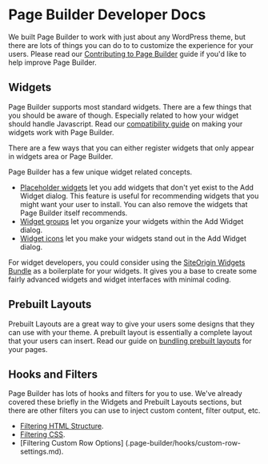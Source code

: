 # Page Builder Developer Docs

We built Page Builder to work with just about any WordPress theme, but there are lots of things you can do to to customize the experience for your users. Please read our [Contributing to Page Builder](./page-builder/contributing.md) guide if you'd like to help improve Page Builder.

## Widgets

Page Builder supports most standard widgets. There are a few things that you should be aware of though. Especially related to how your widget should handle Javascript. Read our [compatibility guide](./page-builder/widget-compatibility.md) on making your widgets work with Page Builder.

There are a few ways that you can either register widgets that only appear in widgets area or Page Builder.

Page Builder has a few unique widget related concepts.

* [Placeholder widgets](./page-builder/placeholder-widgets.md) let you add widgets that don't yet exist to the Add Widget dialog. This feature is useful for recommending widgets that you might want your user to install. You can also remove the widgets that Page Builder itself recommends.
* [Widget groups](./page-builder/widget-groups.md) let you organize your widgets within the Add Widget dialog.
* [Widget icons](./page-builder/widget-icons.md) let you make your widgets stand out in the Add Widget dialog.

For widget developers, you could consider using the [SiteOrigin Widgets Bundle](./widgets-bundle.md) as a boilerplate for your widgets. It gives you a base to create some fairly advanced widgets and widget interfaces with minimal coding.

## Prebuilt Layouts

Prebuilt Layouts are a great way to give your users some designs that they can use with your theme. A prebuilt layout is essentially a complete layout that your users can insert. Read our guide on [bundling prebuilt layouts](./page-builder/bundling-prebuilt.md) for your pages.

## Hooks and Filters

Page Builder has lots of hooks and filters for you to use. We've already covered these briefly in the Widgets and Prebuilt Layouts sections, but there are other filters you can use to inject custom content, filter output, etc.

* [Filtering HTML Structure](./page-builder/hooks/html.md).
* [Filtering CSS](./page-builder/hooks/css.md).
* [Filtering Custom Row Options] (.page-builder/hooks/custom-row-settings.md).
